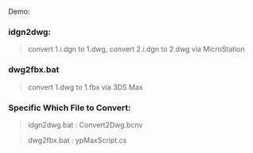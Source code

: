 Demo:

### idgn2dwg: 

> convert 1.i.dgn to 1.dwg, convert 2.i.dgn to 2.dwg via MicroStation

### dwg2fbx.bat

> convert 1.dwg to 1.fbx via 3DS Max

### Specific Which File to Convert:

> idgn2dwg.bat : Convert2Dwg.bcnv

> dwg2fbx.bat : ypMaxScript.cs
